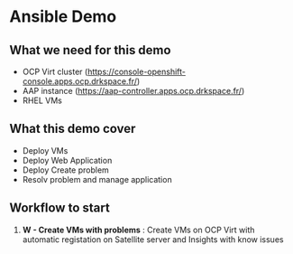 # Ansible Demo

## What we need for this demo

- OCP Virt cluster (https://console-openshift-console.apps.ocp.drkspace.fr/)
- AAP instance (https://aap-controller.apps.ocp.drkspace.fr/)
- RHEL VMs

## What this demo cover

- Deploy VMs
- Deploy Web Application
- Deploy Create problem
- Resolv problem and manage application

## Workflow to start

1. **W - Create VMs with problems** : Create VMs on OCP Virt with automatic registation on Satellite server and Insights with know issues 
